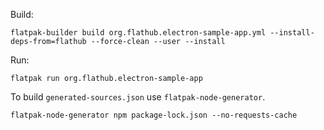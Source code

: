 Build:
```
flatpak-builder build org.flathub.electron-sample-app.yml --install-deps-from=flathub --force-clean --user --install
```

Run:
```
flatpak run org.flathub.electron-sample-app
```

To build `generated-sources.json` use `flatpak-node-generator`.

```
flatpak-node-generator npm package-lock.json --no-requests-cache
```